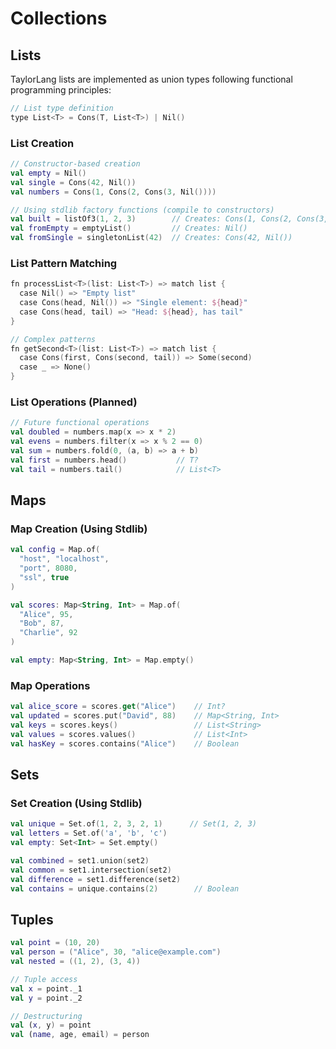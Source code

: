 # Collections

## Lists

TaylorLang lists are implemented as union types following functional programming principles:

```kotlin
// List type definition
type List<T> = Cons(T, List<T>) | Nil()
```

### List Creation
```kotlin
// Constructor-based creation
val empty = Nil()
val single = Cons(42, Nil())
val numbers = Cons(1, Cons(2, Cons(3, Nil())))

// Using stdlib factory functions (compile to constructors)
val built = listOf3(1, 2, 3)        // Creates: Cons(1, Cons(2, Cons(3, Nil())))
val fromEmpty = emptyList()         // Creates: Nil()
val fromSingle = singletonList(42)  // Creates: Cons(42, Nil())
```

### List Pattern Matching
```kotlin
fn processList<T>(list: List<T>) => match list {
  case Nil() => "Empty list"
  case Cons(head, Nil()) => "Single element: ${head}"
  case Cons(head, tail) => "Head: ${head}, has tail"
}

// Complex patterns
fn getSecond<T>(list: List<T>) => match list {
  case Cons(first, Cons(second, tail)) => Some(second)
  case _ => None()
}
```

### List Operations (Planned)
```kotlin
// Future functional operations
val doubled = numbers.map(x => x * 2)
val evens = numbers.filter(x => x % 2 == 0)
val sum = numbers.fold(0, (a, b) => a + b)
val first = numbers.head()           // T?
val tail = numbers.tail()            // List<T>
```

## Maps

### Map Creation (Using Stdlib)
```kotlin
val config = Map.of(
  "host", "localhost",
  "port", 8080,
  "ssl", true
)

val scores: Map<String, Int> = Map.of(
  "Alice", 95,
  "Bob", 87,
  "Charlie", 92
)

val empty: Map<String, Int> = Map.empty()
```

### Map Operations
```kotlin
val alice_score = scores.get("Alice")    // Int?
val updated = scores.put("David", 88)    // Map<String, Int>
val keys = scores.keys()                 // List<String>
val values = scores.values()             // List<Int>
val hasKey = scores.contains("Alice")    // Boolean
```

## Sets

### Set Creation (Using Stdlib)
```kotlin
val unique = Set.of(1, 2, 3, 2, 1)      // Set(1, 2, 3)
val letters = Set.of('a', 'b', 'c')
val empty: Set<Int> = Set.empty()

val combined = set1.union(set2)
val common = set1.intersection(set2) 
val difference = set1.difference(set2)
val contains = unique.contains(2)        // Boolean
```

## Tuples

```kotlin
val point = (10, 20)
val person = ("Alice", 30, "alice@example.com")
val nested = ((1, 2), (3, 4))

// Tuple access
val x = point._1
val y = point._2

// Destructuring
val (x, y) = point
val (name, age, email) = person
```

